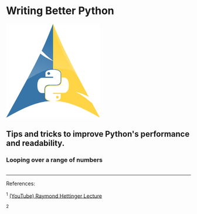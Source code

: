 # Writing Better Python


![image](/img/python.png "ArchPython")



## Tips and tricks to improve Python's performance and readability. 

### Looping over a range of numbers 
```python

```
---
References:

<sup>1</sup> [(YouTube) Raymond Hettinger Lecture](https://www.youtube.com/watch?v=OSGv2VnC0go&t=3s "Transforming Code into Beautiful, Idiomatic Python")

<sup>2</sup>